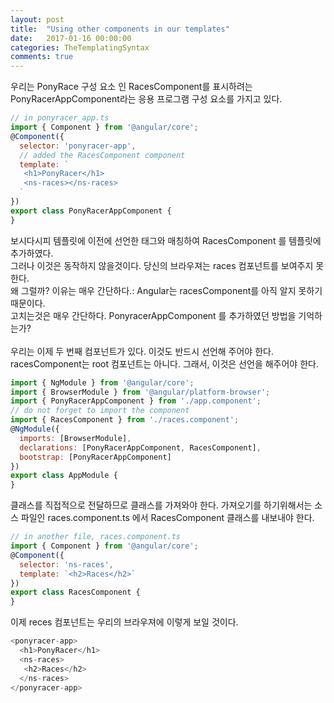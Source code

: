 ```yaml
---
layout: post
title:  "Using other components in our templates"
date:   2017-01-16 00:00:00
categories: TheTemplatingSyntax
comments: true
---
```


우리는 PonyRace 구성 요소 인 RacesComponent를 표시하려는 PonyRacerAppComponent라는 응용 프로그램 구성 요소를 가지고 있다. 

```javascript
// in ponyracer_app.ts
import { Component } from '@angular/core';
@Component({
  selector: 'ponyracer-app',
  // added the RacesComponent component
  template: `
   <h1>PonyRacer</h1>
   <ns-races></ns-races>
  `
})
export class PonyRacerAppComponent {
}
```

보시다시피 템플릿에 이전에 선언한 태그와 매칭하여 RacesComponent 를 템플릿에 추가하였다. <br/>
그러나 이것은 동작하지 않을것이다. 당신의 브라우져는 races 컴포넌트를 보여주지 못한다. <br/>
왜 그럴까? 이유는 매우 간단하다.: Angular는 racesComponent를 아직 알지 못하기 때문이다. <br/>
고치는것은 매우 간단하다. PonyracerAppComponent 를 추가하였던 방법을 기억하는가?<br/><br/>
우리는 이제 두 번째 컴포넌트가 있다. 이것도 반드시 선언해 주어야 한다. <br/>
racesComponent는 root 컴포넌트는 아니다. 그래서, 이것은 선언을 해주어야 한다. 

```javascript
import { NgModule } from '@angular/core';
import { BrowserModule } from '@angular/platform-browser';
import { PonyRacerAppComponent } from './app.component';
// do not forget to import the component
import { RacesComponent } from './races.component';
@NgModule({
  imports: [BrowserModule],
  declarations: [PonyRacerAppComponent, RacesComponent],
  bootstrap: [PonyRacerAppComponent]
})
export class AppModule {
}
```

클래스를 직접적으로 전달하므로 클래스를 가져와야 한다. 
가져오기를 하기위해서는 소스 파일인 races.component.ts 에서 RacesComponent 클래스를 내보내야 한다. 

```javascript
// in another file, races.component.ts
import { Component } from '@angular/core';
@Component({
  selector: 'ns-races',
  template: `<h2>Races</h2>`
})
export class RacesComponent {
}
```

이제 reces 컴포넌트는 우리의 브라우져에 이렇게 보일 것이다. 

```javascript
<ponyracer-app>
  <h1>PonyRacer</h1>
  <ns-races>
   <h2>Races</h2>
  </ns-races>
</ponyracer-app>
```